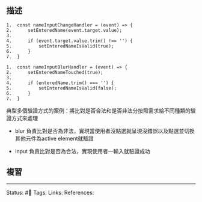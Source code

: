 ## 描述
```
1.  const nameInputChangeHandler = (event) => {
2.      setEnteredName(event.target.value);
3. 
4.      if (event.target.value.trim() !== '') {
5.          setEnteredNameIsValid(true);
6.      }
7.  }
```


```
1.  const nameInputBlurHandler = (event) => {
2.      setEnteredNameTouched(true);
3. 
4.      if (enteredName.trim() === '') {
5.          setEnteredNameIsValid(false);
6.      }
7.  }
```


典型多個驗證方式的案例：將比對是否合法和是否非法分按照需求給不同種類的驗證方式來處理

- blur 負責比對是否為非法，實現當使用者沒點選就呈現沒錯誤以及點選並切換其他元件為active element就驗證

- input 負責比對是否為合法，實現使用者一輸入就驗證成功



## 複習


---
Status: #🌱 
Tags:
Links:
References: